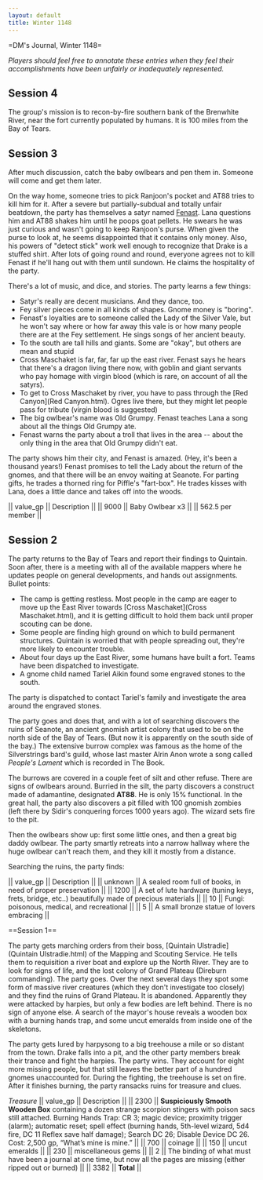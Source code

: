 ```yaml
---
layout: default
title: Winter 1148
---
```


=DM's Journal, Winter 1148= 

*Players should feel free to annotate these entries when they feel their accomplishments have been unfairly or inadequately represented.*

## Session 4

The group's mission is to recon-by-fire southern bank of the Brenwhite River, near the fort currently populated by humans.  It is 100 miles from the Bay of Tears.


## Session 3

After much discussion, catch the baby owlbears and pen them in.  Someone will come and get them later.

On the way home, someone tries to pick Ranjoon's pocket and AT88 tries to kill him for it.  After a severe but partially-subdual and totally unfair beatdown, the party has themselves a satyr named [Fenast](Fenast.html).  Lana questions him and AT88 shakes him until he poops goat pellets.  He swears he was just curious and wasn't going to keep Ranjoon's purse.  When given the purse to look at, he seems disappointed that it contains only money.  Also, his powers of "detect stick" work well enough to recognize that Drake is a stuffed shirt.  After lots of going round and round, everyone agrees not to kill Fenast if he'll hang out with them until sundown.  He claims the hospitality of the party.

There's a lot of music, and dice, and stories.  The party learns a few things:
* Satyr's really are decent musicians.  And they dance, too.
* Fey silver pieces come in all kinds of shapes.  Gnome money is "boring".
* Fenast's loyalties are to someone called the Lady of the Silver Vale, but he won't say where or how far away this vale is or how many people there are at the Fey settlement.  He sings songs of her ancient beauty.
* To the south are tall hills and giants.  Some are "okay", but others are mean and stupid
* Cross Maschaket is far, far, far up the east river.  Fenast says he hears that there's a dragon living there now, with goblin and giant servants who pay homage with virgin blood (which is rare, on account of all the satyrs).
* To get to Cross Maschaket by river, you have to pass through the [Red Canyon](Red Canyon.html).  Ogres live there, but they might let people pass for tribute (virgin blood is suggested)
* The big owlbear's name was Old Grumpy.  Fenast teaches Lana a song about all the things Old Grumpy ate.
* Fenast warns the party about a troll that lives in the area -- about the only thing in the area that Old Grumpy didn't eat.


The party shows him their city, and Fenast is amazed.  (Hey, it's been a thousand years!)  Fenast promises to tell the Lady about the return of the gnomes, and that there will be an envoy waiting at Seanote.  For parting gifts, he trades a thorned ring for Piffle's "fart-box".  He trades kisses with Lana, does a little dance and takes off into the woods.

|| value_gp || Description ||
|| 9000 || Baby Owlbear x3 ||
|| 562.5 per member ||

## Session 2

The party returns to the Bay of Tears and report their findings to Quintain.  Soon after, there is a meeting with all of the available mappers where he updates people on general developments, and hands out assignments.  Bullet points:

* The camp is getting restless.  Most people in the camp are eager to move up the East River towards [Cross Maschaket](Cross Maschaket.html), and it is getting difficult to hold them back until proper scouting can be done.
* Some people are finding high ground on which to build permanent structures.  Quintain is worried that with people spreading out, they're more likely to encounter trouble.
* About four days up the East River, some humans have built a fort.  Teams have been dispatched to investigate.
* A gnome child named Tariel Aikin found some engraved stones to the south.

The party is dispatched to contact Tariel's family and investigate the area around the engraved stones.

The party goes and does that, and with a lot of searching discovers the ruins of Seanote, an ancient gnomish artist colony that used to be on the north side of the Bay of Tears.  (But now it is apparently on the south side of the bay.)  The extensive burrow complex was famous as the home of the Silverstrings bard's guild, whose last master Alrin Anon wrote a song called *People's Lament* which is recorded in The Book.

The burrows are covered in a couple feet of silt and other refuse.  There are signs of owlbears around.  Burried in the silt, the party discovers a construct made of adamantine, designated **AT88**.  He is only 15% functional.  In the great hall, the party also discovers a pit filled with 100 gnomish zombies (left there by Sidir's conquering forces 1000 years ago).  The wizard sets fire to the pit.

Then the owlbears show up: first some little ones, and then a great big daddy owlbear.  The party smartly retreats into a narrow hallway where the huge owlbear can't reach them, and they kill it mostly from a distance.  

Searching the ruins, the party finds:

|| value_gp || Description ||
|| unknown || A sealed room full of books, in need of proper preservation ||
|| 1200 || A set of lute hardware (tuning keys, frets, bridge, etc..) beautifully made of precious materials ||
|| 10 || Fungi: poisonous, medical, and recreational ||
|| 5 || A small bronze statue of lovers embracing ||

==Session 1== 

The party gets marching orders from their boss, [Quintain Ulstradie](Quintain Ulstradie.html) of the Mapping and Scouting Service. He tells them to requisition a river boat and explore up the North River. They are to look for signs of life, and the lost colony of Grand Plateau (Direburn commanding). The party goes. Over the next several days they spot some form of massive river creatures (which they don't investigate too closely) and they find the ruins of Grand Plateau. It is abandoned. Apparently they were attacked by harpies, but only a few bodies are left behind. There is no sign of anyone else. A search of the mayor's house reveals a wooden box with a burning hands trap, and some uncut emeralds from inside one of the skeletons.

The party gets lured by harpysong to a big treehouse a mile or so distant from the town. Drake falls into a pit, and the other party members break their trance and fight the harpies. The party wins. They account for eight more missing people, but that still leaves the better part of a hundred gnomes unaccounted for. During the fighting, the treehouse is set on fire. After it finishes burning, the party ransacks ruins for treasure and clues.

*Treasure*
|| value_gp || Description ||
|| 2300 || **Suspiciously Smooth Wooden Box** containing a dozen strange scorpion stingers with poison sacs still attached. Burning Hands Trap: CR 3; magic device; proximity trigger (alarm); automatic reset; spell effect (burning hands, 5th-level wizard, 5d4 fire, DC 11 Reflex save half damage); Search DC 26; Disable Device DC 26. Cost: 2,500 gp, “What’s mine is mine.” ||
|| 700 || coinage ||
|| 150 || uncut emeralds ||
|| 230 || miscellaneous gems ||
|| 2 || The binding of what must have been a journal at one time, but now all the pages are missing (either ripped out or burned) ||
|| 3382 || **Total** ||

